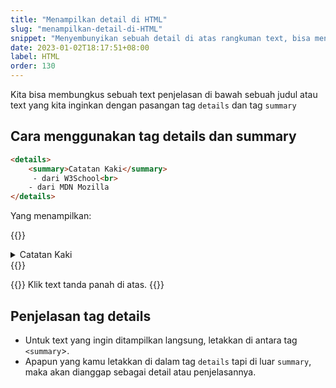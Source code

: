```yaml
---
title: "Menampilkan detail di HTML"
slug: "menampilkan-detail-di-HTML"
snippet: "Menyembunyikan sebuah detail di atas rangkuman text, bisa menggunakan tag details-summary di HTML"
date: 2023-01-02T18:17:51+08:00
label: HTML
order: 130
---
```


Kita bisa membungkus sebuah text penjelasan di bawah sebuah judul atau text yang kita inginkan dengan pasangan tag `details` dan tag `summary`

## Cara menggunakan tag details dan summary

```html
<details>
    <summary>Catatan Kaki</summary>
     - dari W3School<br>
    - dari MDN Mozilla
</details>
```

Yang menampilkan:

{{<rawhtml>}}
<details>
    <summary>Catatan Kaki</summary>
    - dari W3School<br>
    - dari MDN Mozilla
</details>
{{</rawhtml>}}

{{<alert class="try">}}
Klik text tanda panah di atas.
{{</alert>}}


## Penjelasan tag details
- Untuk text yang ingin ditampilkan langsung, letakkan di antara tag `<summary`>. 
- Apapun yang kamu letakkan di dalam tag `details` tapi di luar `summary`, maka akan dianggap sebagai detail atau penjelasannya.